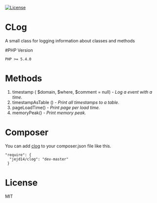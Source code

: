 [![License](https://poser.pugx.org/dlid/cdbyuml/license.svg)](https://packagist.org/packages/jejd14/clog)

# CLog
A small class for logging information about classes and methods

#PHP Version
<pre><code>PHP >= 5.4.0</code></pre>

# Methods

1. timestamp ( $domain, $where, $comment = null) - *Log a event with a time.*
2. timestampAsTable () - *Print all timestamps to a table.*
3. pageLoadTime() - *Print page per load time.*
4. memoryPeak() - *Print memory peak.*

# Composer
You can add [clog](https://packagist.org/packages/jejd14/clog) to your composer.json file like this.

<pre><code>"require": {
  "jejd14/clog": "dev-master"
 }</code></pre>
 
# License
 MIT
